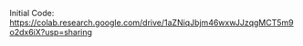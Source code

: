 Initial Code: 
https://colab.research.google.com/drive/1aZNiqJbjm46wxwJJzqgMCT5m9o2dx6iX?usp=sharing
